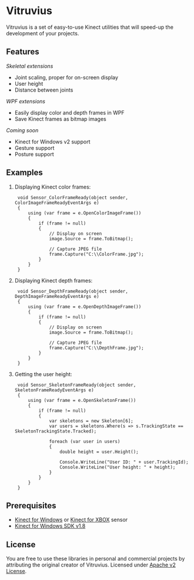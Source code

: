Vitruvius
=========

Vitruvius is a set of easy-to-use Kinect utilities that will speed-up the development of your projects.

Features
---

*Skeletal extensions*
* Joint scaling, proper for on-screen display
* User height
* Distance between joints

*WPF extensions*
* Easily display color and depth frames in WPF
* Save Kinect frames as bitmap images

*Coming soon*
* Kinect for Windows v2 support
* Gesture support
* Posture support

Examples
---

1. Displaying Kinect color frames:

        void Sensor_ColorFrameReady(object sender, ColorImageFrameReadyEventArgs e)
        {
            using (var frame = e.OpenColorImageFrame())
            {
                if (frame != null)
                {
                    // Display on screen
                    image.Source = frame.ToBitmap();
                    
                    // Capture JPEG file
                    frame.Capture("C:\\ColorFrame.jpg");
                }
            }
        }
        
2. Displaying Kinect depth frames:

        void Sensor_DepthFrameReady(object sender, DepthImageFrameReadyEventArgs e)
        {
            using (var frame = e.OpenDepthImageFrame())
            {
                if (frame != null)
                {
                    // Display on screen
                    image.Source = frame.ToBitmap();
                    
                    // Capture JPEG file
                    frame.Capture("C:\\DepthFrame.jpg");
                }
            }
        }
        
3. Getting the user height:

        void Sensor_SkeletonFrameReady(object sender, SkeletonFrameReadyEventArgs e)
        {
            using (var frame = e.OpenSkeletonFrame())
            {
                if (frame != null)
                {
                    var skeletons = new Skeleton[6];
                    var users = skeletons.Where(s => s.TrackingState == SkeletonTrackingState.Tracked);
                    
                    foreach (var user in users)
                    {
                        double height = user.Height();
                        
                        Console.WriteLine("User ID: " + user.TrackingId);
                        Console.WriteLine("User height: " + height);
                    }
                }
            }
        }

Prerequisites
---
* [Kinect for Windows]() or [Kinect for XBOX]() sensor
* [Kinect for Windows SDK v1.8](http://go.microsoft.com/fwlink/?LinkID=323588)

License
---
You are free to use these libraries in personal and commercial projects by attributing the original creator of Vitruvius. Licensed under [Apache v2 License](https://github.com/LightBuzz/Vitruvius/blob/master/LICENSE).
